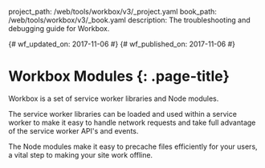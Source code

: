 project_path: /web/tools/workbox/v3/_project.yaml
book_path: /web/tools/workbox/v3/_book.yaml
description: The troubleshooting and debugging guide for Workbox.

{# wf_updated_on: 2017-11-06 #}
{# wf_published_on: 2017-11-06 #}

# Workbox Modules {: .page-title}

Workbox is a set of service worker libraries and Node modules.

The service worker libraries can be loaded and used within a service worker to
make it easy to handle network requests and take full advantage of the service
worker API's and events.

The Node modules make it easy to precache files efficiently for
your users, a vital step to making your site work offline.
